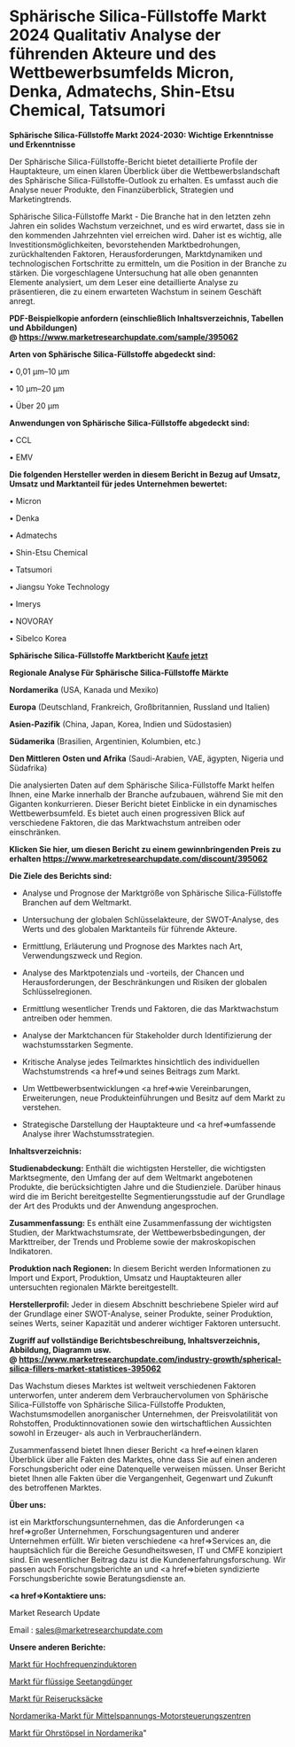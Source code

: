 # Sphärische Silica-Füllstoffe Markt 2024 Qualitativ Analyse der führenden Akteure und des Wettbewerbsumfelds Micron, Denka, Admatechs, Shin-Etsu Chemical, Tatsumori

<strong>Sphärische Silica-Füllstoffe Markt 2024-2030: Wichtige Erkenntnisse und Erkenntnisse</strong>

Der Sphärische Silica-Füllstoffe-Bericht bietet detaillierte Profile der Hauptakteure, um einen klaren Überblick über die Wettbewerbslandschaft des Sphärische Silica-Füllstoffe-Outlook zu erhalten. Es umfasst auch die Analyse neuer Produkte, den Finanzüberblick, Strategien und Marketingtrends.

Sphärische Silica-Füllstoffe Markt - Die Branche hat in den letzten zehn Jahren ein solides Wachstum verzeichnet, und es wird erwartet, dass sie in den kommenden Jahrzehnten viel erreichen wird. Daher ist es wichtig, alle Investitionsmöglichkeiten, bevorstehenden Marktbedrohungen, zurückhaltenden Faktoren, Herausforderungen, Marktdynamiken und technologischen Fortschritte zu ermitteln, um die Position in der Branche zu stärken. Die vorgeschlagene Untersuchung hat alle oben genannten Elemente analysiert, um dem Leser eine detaillierte Analyse zu präsentieren, die zu einem erwarteten Wachstum in seinem Geschäft anregt.

<strong><b>PDF-Beispielkopie anfordern (einschließlich Inhaltsverzeichnis, Tabellen und Abbildungen) @ </b></strong><strong><a href=https://www.marketresearchupdate.com/sample/395062><strong>https://www.marketresearchupdate.com/sample/395062</u></a></strong></strong>

<strong>Arten von Sphärische Silica-Füllstoffe abgedeckt sind:</strong>

• 0,01 µm–10 µm

• 10 µm–20 µm

• Über 20 µm

<strong>Anwendungen von Sphärische Silica-Füllstoffe abgedeckt sind:</strong>

• CCL

• EMV

<strong>Die folgenden Hersteller werden in diesem Bericht in Bezug auf Umsatz, Umsatz und Marktanteil für jedes Unternehmen bewertet:</strong>

• Micron

• Denka

• Admatechs

• Shin-Etsu Chemical

• Tatsumori

• Jiangsu Yoke Technology

• Imerys

• NOVORAY

• Sibelco Korea

<strong>Sphärische Silica-Füllstoffe Marktbericht <a href=https://www.marketresearchupdate.com/buynow/395062>Kaufe jetzt</a></strong>

<strong>Regionale Analyse Für Sphärische Silica-Füllstoffe Märkte</strong>

<strong>Nordamerika</strong> (USA, Kanada und Mexiko)

<strong>Europa</strong> (Deutschland, Frankreich, Großbritannien, Russland und Italien)

<strong>Asien-Pazifik</strong> (China, Japan, Korea, Indien und Südostasien)

<strong>Südamerika</strong> (Brasilien, Argentinien, Kolumbien, etc.)

<strong>Den Mittleren</strong> <strong>Osten und Afrika</strong> (Saudi-Arabien, VAE, ägypten, Nigeria und Südafrika)

Die analysierten Daten auf dem Sphärische Silica-Füllstoffe Markt helfen Ihnen, eine Marke innerhalb der Branche aufzubauen, während Sie mit den Giganten konkurrieren. Dieser Bericht bietet Einblicke in ein dynamisches Wettbewerbsumfeld. Es bietet auch einen progressiven Blick auf verschiedene Faktoren, die das Marktwachstum antreiben oder einschränken.

<strong>Klicken Sie hier, um diesen Bericht zu einem gewinnbringenden Preis zu erhalten
</strong><strong><a href=https://www.marketresearchupdate.com/discount/395062>https://www.marketresearchupdate.com/discount/395062</b></u></strong></a>

<strong>Die Ziele des Berichts sind:</strong>

- Analyse und Prognose der Marktgröße von Sphärische Silica-Füllstoffe Branchen auf dem Weltmarkt.

- Untersuchung der globalen Schlüsselakteure, der SWOT-Analyse, des Werts und des globalen Marktanteils für führende Akteure.

- Ermittlung, Erläuterung und Prognose des Marktes nach Art, Verwendungszweck und Region.

- Analyse des Marktpotenzials und -vorteils, der Chancen und Herausforderungen, der Beschränkungen und Risiken der globalen Schlüsselregionen.

- Ermittlung wesentlicher Trends und Faktoren, die das Marktwachstum antreiben oder hemmen.

- Analyse der Marktchancen für Stakeholder durch Identifizierung der wachstumsstarken Segmente.

- Kritische Analyse jedes Teilmarktes hinsichtlich des individuellen Wachstumstrends <a href=>und</a> seines Beitrags zum Markt.

- Um Wettbewerbsentwicklungen <a href=>wie</a> Vereinbarungen, Erweiterungen, neue Produkteinführungen und Besitz auf dem Markt zu verstehen.

- Strategische Darstellung der Hauptakteure und <a href=>umfas</a>sende Analyse ihrer Wachstumsstrategien.

<strong>Inhaltsverzeichnis:</strong>

<strong>Studienabdeckung:</strong> Enthält die wichtigsten Hersteller, die wichtigsten Marktsegmente, den Umfang der auf dem Weltmarkt angebotenen Produkte, die berücksichtigten Jahre und die Studienziele. Darüber hinaus wird die im Bericht bereitgestellte Segmentierungsstudie auf der Grundlage der Art des Produkts und der Anwendung angesprochen.

<strong>Zusammenfassung:</strong> Es enthält eine Zusammenfassung der wichtigsten Studien, der Marktwachstumsrate, der Wettbewerbsbedingungen, der Markttreiber, der Trends und Probleme sowie der makroskopischen Indikatoren.

<strong>Produktion nach Regionen:</strong> In diesem Bericht werden Informationen zu Import und Export, Produktion, Umsatz und Hauptakteuren aller untersuchten regionalen Märkte bereitgestellt.

<strong>Herstellerprofil:</strong> Jeder in diesem Abschnitt beschriebene Spieler wird auf der Grundlage einer SWOT-Analyse, seiner Produkte, seiner Produktion, seines Werts, seiner Kapazität und anderer wichtiger Faktoren untersucht.

<strong><b>Zugriff auf vollständige Berichtsbeschreibung, Inhaltsverzeichnis, Abbildung, Diagramm usw. @ </b></strong><strong><a href=https://www.marketresearchupdate.com/industry-growth/spherical-silica-fillers-market-statistices-395062>https://www.marketresearchupdate.com/industry-growth/spherical-silica-fillers-market-statistices-395062</a></strong>

Das Wachstum dieses Marktes ist weltweit verschiedenen Faktoren unterworfen, unter anderem dem Verbrauchervolumen von Sphärische Silica-Füllstoffe von Sphärische Silica-Füllstoffe Produkten, Wachstumsmodellen anorganischer Unternehmen, der Preisvolatilität von Rohstoffen, Produktinnovationen sowie den wirtschaftlichen Aussichten sowohl in Erzeuger- als auch in Verbraucherländern.

Zusammenfassend bietet Ihnen dieser Bericht <a href=>einen</a> klaren Überblick über alle Fakten des Marktes, ohne dass Sie auf einen anderen Forschungsbericht oder eine Datenquelle verweisen müssen. Unser Bericht bietet Ihnen alle Fakten über die Vergangenheit, Gegenwart und Zukunft des betroffenen Marktes.

<strong>Über uns:</strong>

 ist ein Marktforschungsunternehmen, das die Anforderungen <a href=>großer</a> Unternehmen, Forschungsagenturen und anderer Unternehmen erfüllt. Wir bieten verschiedene <a href=>Services</a> an, die hauptsächlich für die Bereiche Gesundheitswesen, IT und CMFE konzipiert sind. Ein wesentlicher Beitrag dazu ist die Kundenerfahrungsforschung. Wir passen auch Forschungsberichte an und <a href=>bieten</a> syndizierte Forschungsberichte sowie Beratungsdienste an.

<strong><a href=>Kontaktiere uns:</a></strong>

Market Research Update

Email : sales@marketresearchupdate.com

<strong>Unsere anderen Berichte:</strong>

<a href=https://www.linkedin.com/pulse/high-frequency-inductors-market-has-huge-demand>Markt für Hochfrequenzinduktoren</a>

<a href=https://www.linkedin.com/pulse/liquid-kelp-fertilizer-market-witness>Markt für flüssige Seetangdünger</a>

<a href=https://www.linkedin.com/pulse/travel-backpacks-market-size-industry-growth>Markt für Reiserucksäcke</a>

<a href=https://www.linkedin.com/pulse/north-america-medium-voltage-motor-control-center-market>Nordamerika-Markt für Mittelspannungs-Motorsteuerungszentren</a>

<a href=https://www.linkedin.com/pulse/north-america-earplugmarket-see-massive-growth>Markt für Ohrstöpsel in Nordamerika</a>"
